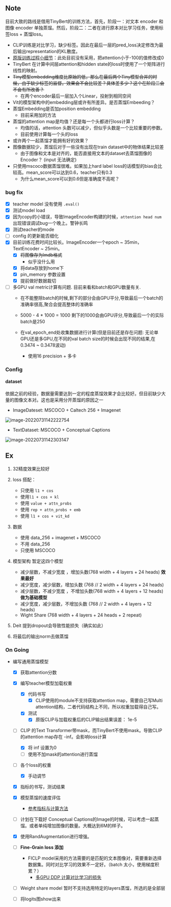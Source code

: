 ## Note

目前大致的路线是借用TinyBert的训练方法，首先，阶段一：对文本 encoder 和图像 encoder 单独蒸馏。然后，阶段二：二者在进行原本对比学习任务，使用标签loss + 蒸馏loss。

- CLIP训练是对比学习，缺少标签。因此在最后一层的pred_loss决定修改为最后输出representation的KL散度。
- [原版训练过程小细节](https://github.com/huawei-noah/Pretrained-Language-Model/blob/master/TinyBERT/general_distill.py#L425)：此处目前没有采用，把attention小于-100的值修改成0
- TinyBert 在计算中间层attention和hidden state的loss时使用了一个矩阵进行线性的映射。
- ~~Tiny模型embedding维度比原始的低，那么在最后两个Tiny模型合并的时候，由于缺少标签的监督。效果会不会比较差？具体差多少？这个在阶段二会不会有所改善？~~
  - 在两个encoder最后一层加入个Linear，投射到相同空间
- Vit的模型架构中的embedding层或许有所差异。是否蒸馏Embeeding？
- 蒸馏Embedding是否加position embedding
  - 目前采用加的方法
- 蒸馏的attention map是均值？还是每一个头都进行loss计算？
  - 均值的话，attention 头数可以减少，但似乎头数是一个比较重要的参数。
  - 目前使用计算每一个头的loss
- 或许两个一起蒸馏才能拥有好的效果？
- 图像数据较少，蒸馏后对于一些没有出现在train dataset中的物体结果比较差
  - 由于图像和文本是对齐的，能否直接用文本的dataset去蒸馏图像的Encoder？ (input 无法确定)
- 只使用mscoco数据蒸馏很难。如果加上hard label loss的话模型的bias会比较高。mean_score可以达到0.6，teacher只有0.3
  - 为什么mean_score可以到0.6但是准确度不高呢？

### bug fix
- [x] teacher model 没有使用 `.eval()`
- [x] 测试model load
- [x] 因为copy的小错误，导致ImageEncoder构建的时候，`attention head num` 出现错误调试bug一个晚上。警钟长鸣
- [x] 测试teacher的mode
- [ ] config 的更新能否细化
- [x] 目前训练花费时间比较长。ImageEncoder一个epoch ~ 35min，TextEncoder ~ 25min。
  - [x] ~~将图像存为lmdb格式~~
    - 似乎没什么用
  - [x] 将data存放到home下
  - [x] pin_memory 参数设置
  - [x] 提前做好数据裁切
- [ ] 多GPU val metric计算有问题. 目前来看和batch和GPU数量有关.
  - 在不能整除batch的时候,剩下的部分会由GPU平分,导致最后一个batch的准确率很高,聚合会提高整体的准确率
  - 5000 - 4 * 1000 = 1000 剩下的1000会由GPU评分,导致最后一个的实际batch是250
  - 在val_epoch_end处收集数据进行计算(但是目前还是存在问题: 无论单GPU还是多GPU,在不同的val batch size的时候会出现不同的结果,在0.3474 ~ 0.3478波动)
    
    - 使用16 precision + 多卡


### Config
#### dataset
依据之前的经验，数据量需要达到一定的程度蒸馏效果才会比较好。但目前缺少大量的图像文本对。这也是采用分开蒸馏的原因之一
- ImageDateset: MSCOCO + Caltech 256 + Imagenet

![image-20220731142222754](https://jadepicgo.oss-cn-shenzhen.aliyuncs.com/img/image-20220731142222754.png)

- TextDataset: MSCOCO + Conceptual Captions

![image-20220731142303147](https://jadepicgo.oss-cn-shenzhen.aliyuncs.com/img/image-20220731142303147.png)



## Ex

1. 32精度效果比较好

2. loss 搭配：

   - 只使用 `l1 + cos` 
   - 使用`l1 + cos + kl`
   - 使用 `value + attn_probs`
   - 使用 `rep + attn_probs + emb`
   - 使用 `l1 + cos + vit_kd`
3. 数据
   - 使用 data_256 + imagenet + MSCOCO
   - 不用 data_256
   - 只使用 MSCOCO

4. 模型架构
   暂定这四个模型

   - 减少层数，不减少宽度 ，增加头数(768 width + 4 layers + 24 heads) **效果最好**
   - 减少宽度，减少层数，增加头数 (768 // 2 width + 4 layers + 24 heads)
   - 减少层数，不减少宽度 ，不增加头数(768 width + 4 layers + 12 heads) **做为基础模型**
   - 减少宽度，减少层数，不增加头数 (768 // 2 width + 4 layers + 12 heads)
   - Wight Share (768 width + 4 layers + 24 heads + 2 repeat)


5. Deit 提到dropout会导致性能损失（确实如此）
6. 将最后的输出norm去做蒸馏



### On Going
- 编写通用蒸馏模型
  - [x] 获取attention分数
  - [x] 编写teacher模型加载权重
    - [x] 代码书写
      - [x] CLIP使用的module不支持获取attention map，需要自己写Multi attention结构，二者代码结构上不同，所以权重加载得自己写。
    - [x] 测试
      - [x] 原版CLIP与加载权重后的CLIP输出结果误差： 1e-5
  - [ ] CLIP 的Text Transformer带mask，而TinyBert不使用mask。导致CLIP的attention map存在 -inf。会影响loss计算
    - [x] 将 inf 设置为0
    - [ ] 使用不加mask的attention进行蒸馏
  - [ ] 各个loss的权重
    - [x] 手动调节
  - [x] 指标的书写，测试结果
  - [x] 模型蒸馏的速度评估
    - [参考指标与计算方法](https://zhuanlan.zhihu.com/p/376925457)
  - [ ] 计划在下载好 Conceptual Captions的Image的时候，可以考虑一起蒸馏。或者单纯增加图像的数量。大概达到6M的样子。
  - [x] 使用RandAugmentation进行增强。
  - [ ] **Fine-Grain loss 添加**
    - FICLP model采用的方法需要的是匹配的文本图像对，需要重新选择数据集。同时对比学习的效果不一定好。（batch 太小，使用梯度积累？）
      - [多GPU DDP 计算对比学习的损失](https://github.com/Lightning-AI/lightning/discussions/14390)
  - [ ] Weight share model 暂时不支持选用特定的layers蒸馏，所选的是全部层
  - [ ] 将logits图show出来
  
  

